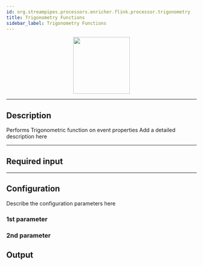 ```yaml
---
id: org.streampipes.processors.enricher.flink.processor.trigonometry
title: Trigonometry Functions
sidebar_label: Trigonometry Functions
---
```




<p align="center"> 
    <img src="/img/pipeline-elements/org.streampipes.processors.enricher.flink.processor.trigonometry/icon.png" width="150px;" class="pe-image-documentation"/>
</p>

***

## Description

Performs Trigonometric function on event properties
Add a detailed description here

***

## Required input


***

## Configuration

Describe the configuration parameters here

### 1st parameter


### 2nd parameter

## Output